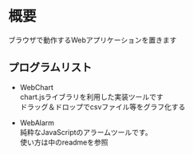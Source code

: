 # 概要
ブラウザで動作するWebアプリケーションを置きます

## プログラムリスト
- WebChart<br>
chart.jsライブラリを利用した実装ツールです<br>
ドラッグ＆ドロップでcsvファイル等をグラフ化する<br>

- WebAlarm<br>
純粋なJavaScriptのアラームツールです。<br>
使い方は中のreadmeを参照<br>